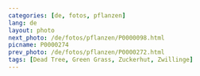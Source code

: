 ```yaml
---
categories: [de, fotos, pflanzen]
lang: de
layout: photo
next_photo: /de/fotos/pflanzen/P0000098.html
picname: P0000274
prev_photo: /de/fotos/pflanzen/P0000272.html
tags: [Dead Tree, Green Grass, Zuckerhut, Zwillinge]
---
```

